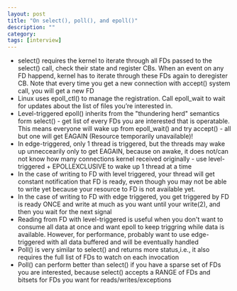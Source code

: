 ```yaml
---
layout: post
title: "On select(), poll(), and epoll()" 
description: ""
category: 
tags: [interview]
---
```


* select() requires the kernel to iterate through all FDs passed to the select() call, check their state and register CBs. When an event on any FD happend, kernel has to iterate through these FDs again to deregister CB. Note that every time you get a new connection with accept() system call, you will get a new FD
* Linux uses epoll_ctl() to manage the registration. Call epoll_wait to wait for updates about the list of files you’re interested in.
* Level-triggered epoll() inherits from the "thundering herd" semantics form select() - get list of every FDs you are interested that is operatable. This means everyone will wake up from epoll_wait() and try accept() - all but one will get EAGAIN (Resource temporarily unavailable)! 
* In edge-triggered, only 1 thread is triggered, but the threads may wake up unneccearily only to get EAGAIN, because on awake, it does not/can not know how many connections kernel received originally - use level-triggered + EPOLLEXCLUSIVE to wake up 1 thread at a time
* In the case of writing to FD with level triggered, your thread will get constant notification that FD is ready, even though you may not be able to write yet because your resource to FD is not available yet.
* In the case of writing to FD with edge triggered, you get triggered by FD is ready ONCE and write at much as you want until your write(2), and then you wait for the next signal
* Reading from FD with level-triggered is useful when you don't want to consume all data at once and want epoll to keep triggring while data is available. However, for performance, probably want to use edge-triggered with all data buffered and will be eventually handled
* Poll() is very similar to select() and returns more status,i.e., it also requires the full list of FDs to watch on each invocation 
* Poll() can perform better than select() if you have a sparse set of FDs you are interested, because select() accepts a RANGE of FDs and bitsets for FDs you want for reads/writes/exceptions
